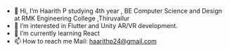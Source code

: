 - 👋 Hi, I’m Haarith P studying 4th year , BE Computer Science and Design at RMK Engineering College ,Thiruvallur
- 👀 I’m interested in Flutter and Unity AR/VR development.
- 🌱 I’m currently learning React
- 📫 How to reach me 
    Mail: haarithp24@gmail.com

<!---
haarith30/haarith30 is a ✨ special ✨ repository because its `README.md` (this file) appears on your GitHub profile.
You can click the Preview link to take a look at your changes.
--->
